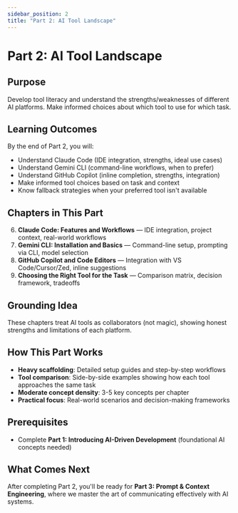 ```yaml
---
sidebar_position: 2
title: "Part 2: AI Tool Landscape"
---
```


# Part 2: AI Tool Landscape


## Purpose

Develop tool literacy and understand the strengths/weaknesses of different AI platforms. Make informed choices about which tool to use for which task.

## Learning Outcomes

By the end of Part 2, you will:
- Understand Claude Code (IDE integration, strengths, ideal use cases)
- Understand Gemini CLI (command-line workflows, when to prefer)
- Understand GitHub Copilot (inline completion, strengths, integration)
- Make informed tool choices based on task and context
- Know fallback strategies when your preferred tool isn't available

## Chapters in This Part

6. **Claude Code: Features and Workflows** — IDE integration, project context, real-world workflows
7. **Gemini CLI: Installation and Basics** — Command-line setup, prompting via CLI, model selection
8. **GitHub Copilot and Code Editors** — Integration with VS Code/Cursor/Zed, inline suggestions
9. **Choosing the Right Tool for the Task** — Comparison matrix, decision framework, tradeoffs

## Grounding Idea

These chapters treat AI tools as collaborators (not magic), showing honest strengths and limitations of each platform.

## How This Part Works

- **Heavy scaffolding**: Detailed setup guides and step-by-step workflows
- **Tool comparison**: Side-by-side examples showing how each tool approaches the same task
- **Moderate concept density**: 3-5 key concepts per chapter
- **Practical focus**: Real-world scenarios and decision-making frameworks

## Prerequisites

- Complete **Part 1: Introducing AI-Driven Development** (foundational AI concepts needed)

## What Comes Next

After completing Part 2, you'll be ready for **Part 3: Prompt & Context Engineering**, where we master the art of communicating effectively with AI systems.
